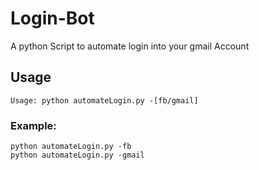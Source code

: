 # Login-Bot
A python Script to automate login into your gmail Account
## Usage
```Usage: python automateLogin.py -[fb/gmail]```
### Example:</br>
```python automateLogin.py -fb```</br>
```python automateLogin.py -gmail```
